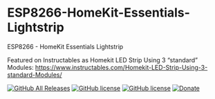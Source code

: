 # ESP8266-HomeKit-Essentials-Lightstrip
ESP8266 - HomeKit Essentials Lightstrip

Featured on Instructables as Homekit LED Strip Using 3 “standard” Modules: https://www.instructables.com/Homekit-LED-Strip-Using-3-standard-Modules/

[![GitHub All Releases](https://img.shields.io/github/downloads/achimpieters/ESP8266-HomeKit-Essentials-Lightstrip/total?color=green)](https://github.com/achimpieters/ESP8266-HomeKit-Essentials-Lightstrip/releases) 
[![GitHub license](https://img.shields.io/badge/License-MIT-yellow.svg)](https://raw.githubusercontent.com/hyperion-project/hyperion.ng/master/LICENSE)
[![GitHub license](https://img.shields.io/github/v/release/achimpieters/ESP8266-HomeKit-Essentials-Lightstrip)](https://img.shields.io/github/v/release/achimpieters/ESP8266-HomeKit-Essentials-Lightstrip)
[![Donate](https://img.shields.io/badge/donate-PayPal-blue.svg)](https://paypal.me/AJFPieters)
